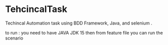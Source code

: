 # TehcincalTask

Techincal Automation task using BDD Framework, Java, and selenium . 

to run : you need to have JAVA JDK 15  then from feature file you can run the scenario
